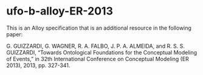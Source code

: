 # ufo-b-alloy-ER-2013

This is an Alloy specification that is an additional resource in the following paper:

G. GUIZZARDI, G. WAGNER, R. A. FALBO, J. P. A. ALMEIDA, and R. S. S. GUIZZARDI, “Towards Ontological Foundations for the Conceptual Modeling of Events,” in 32th International Conference on Conceptual Modeling (ER 2013), 2013, pp. 327-341.

